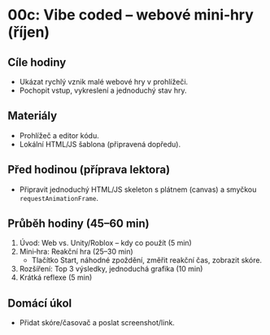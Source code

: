 # 00c: Vibe coded – webové mini‑hry (říjen)

## Cíle hodiny
- Ukázat rychlý vznik malé webové hry v prohlížeči.
- Pochopit vstup, vykreslení a jednoduchý stav hry.

## Materiály
- Prohlížeč a editor kódu.
- Lokální HTML/JS šablona (připravená dopředu).

## Před hodinou (příprava lektora)
- Připravit jednoduchý HTML/JS skeleton s plátnem (canvas) a smyčkou `requestAnimationFrame`.

## Průběh hodiny (45–60 min)
1. Úvod: Web vs. Unity/Roblox – kdy co použít (5 min)
2. Mini‑hra: Reakční hra (25–30 min)
   - Tlačítko Start, náhodné zpoždění, změřit reakční čas, zobrazit skóre.
3. Rozšíření: Top 3 výsledky, jednoduchá grafika (10 min)
4. Krátká reflexe (5 min)

## Domácí úkol
- Přidat skóre/časovač a poslat screenshot/link.


